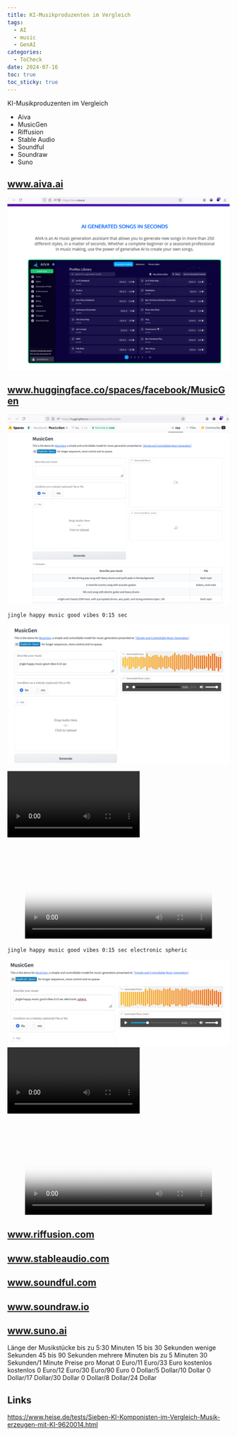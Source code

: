 ```yaml
---
title: KI-Musikproduzenten im Vergleich
tags:
  - AI
  - music
  - GenAI
categories:
  - ToCheck
date: 2024-07-16
toc: true
toc_sticky: true
---
```




KI-Musikproduzenten im Vergleich
- Aiva
- MusicGen
- Riffusion
- Stable Audio
- Soundful
- Soundraw
- Suno



## www.aiva.ai

![](../_asset/2024-02-24-kiMusik_image_1.png)

## www.huggingface.co/spaces/facebook/MusicGen	

![](../_asset/2024-02-24-kiMusik_image_2.png)

```
jingle happy music good vibes 0:15 sec
```



![](../_asset/2024-02-24-kiMusik_image_3.png)

![](../_asset/2024-02-24-kiMusik_video_1.mp4)


<figure class="video_container">
  <video width="100%"  controls="true" allowfullscreen="true" autoplay poster="../_asset/2024-02-24-kiMusik_image_3.png">
    <source src="../_asset/2024-02-24-kiMusik_video_1.mp4" type="video/mp4">
  </video>
</figure>

```
jingle happy music good vibes 0:15 sec electronic spheric 
```

![](../_asset/2024-02-24-kiMusik_image_4.png)
![](../_asset/2024-02-24-kiMusik_video_2.mp4)

<figure class="video_container">
  <video id="myVideo" width="100%"  controls="true" allowfullscreen="true" autoplay poster="../_asset/2024-02-24-kiMusik_video_2.mp4">
    <source src="../_asset/2024-02-24-kiMusik_video_2.mp4" type="video/mp4">
  </video>
</figure>

## www.riffusion.com	

## www.stableaudio.com	
## www.soundful.com	

## www.soundraw.io	

## www.suno.ai

Länge der Musikstücke	bis zu 5:30 Minuten	15 bis 30 Sekunden	wenige Sekunden	45 bis 90 Sekunden	mehrere Minuten	bis zu 5 Minuten 	30 Sekunden/1 Minute
Preise pro Monat	0 Euro/11 Euro/33 Euro	kostenlos	kostenlos	0 Euro/12 Euro/30 Euro/90 Euro	0 Dollar/5 Dollar/10 Dollar	0 Dollar/17 Dollar/30 Dollar	0 Dollar/8 Dollar/24 Dollar


## Links

<https://www.heise.de/tests/Sieben-KI-Komponisten-im-Vergleich-Musik-erzeugen-mit-KI-9620014.html>
